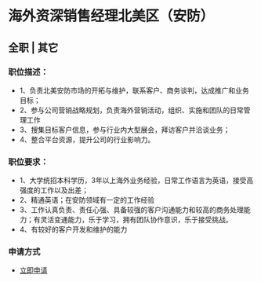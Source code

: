 
# 海外资深销售经理北美区（安防）
## 全职  |  其它
### 

### 职位描述：
- 1、负责北美安防市场的开拓与维护，联系客户、商务谈判，达成推广和业务目标；
- 2、参与公司营销战略规划，负责海外营销活动，组织、实施和团队的日常管理工作
- 3、搜集目标客户信息，参与行业内大型展会，拜访客户并洽谈业务；
- 4、整合平台资源，提升公司的行业影响力。

### 职位要求：
- 1、大学统招本科学历，3年以上海外业务经验，日常工作语言为英语，接受高强度的工作以及出差；
- 2、精通英语；在安防领域有一定的工作经验
- 3、工作认真负责、责任心强、具备较强的客户沟通能力和较高的商务处理能力；有灵活变通能力，乐于学习，拥有团队协作意识，乐于接受挑战。
- 4、有较好的客户开发和维护的能力
### 申请方式
- <a href="mailto:hr@tuya.com" title=yourName-海外资深销售经理北美区（安防）>立即申请</a>